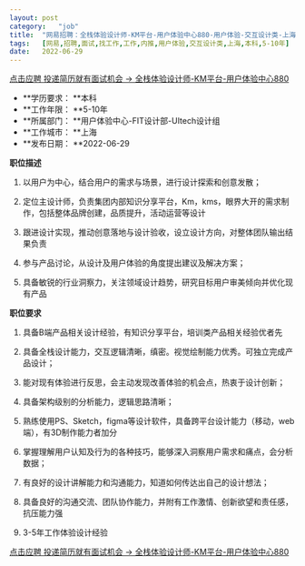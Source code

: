 ```yaml
---
layout:	post
category:	"job"
title:	"网易招聘：全栈体验设计师-KM平台-用户体验中心880-用户体验-交互设计类-上海本科5-10年"
tags:	[网易,招聘,面试,找工作,工作,内推,用户体验,交互设计类,上海,本科,5-10年]
date:	2022-06-29
---
```


[点击应聘 投递简历就有面试机会 ->  全栈体验设计师-KM平台-用户体验中心880](http://mobile.bole.netease.com/bole/boleDetail?id=41229&employeeId=346f03c3cda5f04c&key=all)



- **学历要求： **本科
- **工作年限： **5-10年
- **所属部门： **用户体验中心-FIT设计部-UItech设计组
- **工作城市： **上海
- **发布日期： **2022-06-29



**职位描述**

1. 以用户为中心，结合用户的需求与场景，进行设计探索和创意发散；

2. 定位主设计师，负责集团内部知识分享平台，Km，kms，眼界大开的需求制作，包括整体品牌创建，品质提升，活动运营等设计

3. 跟进设计实现，推动创意落地与设计验收，设立设计方向，对整体团队输出结果负责

4. 参与产品讨论，从设计及用户体验的角度提出建议及解决方案；

5. 具备敏锐的行业洞察力，关注领域设计趋势，研究目标用户审美倾向并优化现有产品



**职位要求**

1.  具备B端产品相关设计经验，有知识分享平台，培训类产品相关经验优者先

2. 具备全栈设计能力，交互逻辑清晰，缜密。视觉绘制能力优秀。可独立完成产品设计；

3. 能对现有体验进行反思，会主动发现改善体验的机会点，热衷于设计创新；

4. 具备架构级别的分析能力，逻辑思路清晰；

5. 熟练使用PS、Sketch，figma等设计软件，具备跨平台设计能力（移动，web端），有3D制作能力者加分

6. 掌握理解用户认知及行为的各种技巧，能够深入洞察用户需求和痛点，会分析数据；

7. 有良好的设计讲解能力和沟通能力，知道如何传达出自己的设计想法；

8. 具备良好的沟通交流、团队协作能力，并附有工作激情、创新欲望和责任感，抗压能力强

9. 3-5年工作体验设计经验



[点击应聘 投递简历就有面试机会 ->  全栈体验设计师-KM平台-用户体验中心880](http://mobile.bole.netease.com/bole/boleDetail?id=41229&employeeId=346f03c3cda5f04c&key=all)